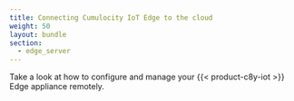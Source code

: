 ```yaml
---
title: Connecting Cumulocity IoT Edge to the cloud
weight: 50
layout: bundle
section:
  - edge_server
---
```


Take a look at how to configure and manage your {{< product-c8y-iot >}} Edge appliance remotely.
